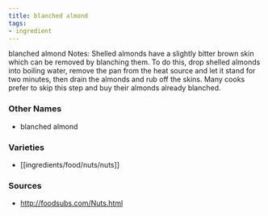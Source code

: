 ```yaml
---
title: blanched almond
tags:
- ingredient
---
```

blanched almond Notes: Shelled almonds have a slightly bitter brown skin which can be removed by blanching them. To do this, drop shelled almonds into boiling water, remove the pan from the heat source and let it stand for two minutes, then drain the almonds and rub off the skins. Many cooks prefer to skip this step and buy their almonds already blanched.

### Other Names

* blanched almond

### Varieties

* [[ingredients/food/nuts/nuts]]

### Sources
* http://foodsubs.com/Nuts.html
